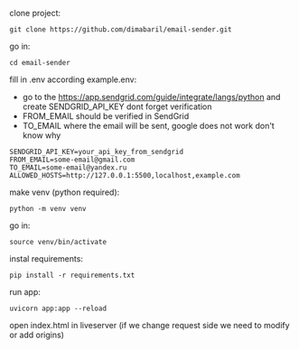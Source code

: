 clone project:

`git clone https://github.com/dimabaril/email-sender.git`

go in:

`cd email-sender`

fill in .env according example.env:

- go to the https://app.sendgrid.com/guide/integrate/langs/python and create SENDGRID_API_KEY dont forget
  verification
- FROM_EMAIL should be verified in SendGrid
- TO_EMAIL where the email will be sent, google does not work don't know why

```
SENDGRID_API_KEY=your_api_key_from_sendgrid
FROM_EMAIL=some-email@gmail.com
TO_EMAIL=some-email@yandex.ru
ALLOWED_HOSTS=http://127.0.0.1:5500,localhost,example.com
```

make venv (python required):

`python -m venv venv`

go in:

`source venv/bin/activate`

instal requirements:

`pip install -r requirements.txt`

run app:

`uvicorn app:app --reload`

open index.html in liveserver (if we change request side we need to modify or add origins)
